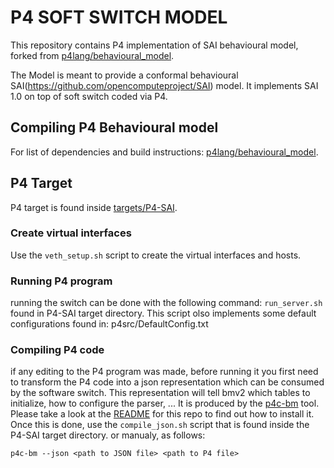 # P4 SOFT SWITCH MODEL
This repository contains P4 implementation of SAI behavioural model, forked from [p4lang/behavioural_model](https://github.com/p4lang/behavioral-model/).
<a name="p4"></a>

The Model is meant to provide a conformal behavioural SAI(https://github.com/opencomputeproject/SAI) model.
It implements SAI 1.0 on top of soft switch coded via P4.  

## Compiling P4 Behavioural model 
For list of dependencies and build instructions:
[p4lang/behavioural_model](https://github.com/p4lang/behavioral-model/).

## P4 Target
P4 target is found inside [targets/P4-SAI](targets/P4-SAI).

### Create virtual interfaces
Use the ```veth_setup.sh``` script to create the virtual interfaces and hosts.
### Running P4 program
running the switch can be done with the following command: ```run_server.sh``` found in P4-SAI target directory.
This script olso implements some default configurations found in: p4src/DefaultConfig.txt


### Compiling P4 code
if any editing to the P4 program was made, before running it you first need to transform the P4 code into a json representation which can be consumed by the software switch. This
representation will tell bmv2 which tables to initialize, how to configure the
parser, ... It is produced by the [p4c-bm](https://github.com/p4lang/p4c-bm)
tool. Please take a look at the
[README](https://github.com/p4lang/p4c-bm/blob/master/README.rst) for this repo
to find out how to install it. Once this is done, 
use the ```compile_json.sh``` script that is found inside the P4-SAI target directory.
or manualy, as follows:

    p4c-bm --json <path to JSON file> <path to P4 file>
    
